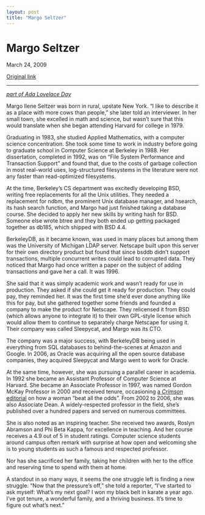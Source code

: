 ```yaml
---
layout: post
title: "Margo Seltzer"
---
```

Margo Seltzer
=============

March 24, 2009

[Original link](http://www.aaronsw.com/weblog/margo)

* * * * *

*[part of Ada Lovelace Day](http://findingada.com/)*

Margo Ilene Seltzer was born in rural, upstate New York. “I like to
describe it as a place with more cows than people,” she later told an
interviewer. In her small town, she excelled in math and science, but
wasn’t sure that this would translate when she began attending Harvard
for college in 1979.

Graduating in 1983, she studied Applied Mathematics, with a computer
science concentration. She took some time to work in industry before
going to graduate school in Computer Science at Berkeley in 1988. Her
dissertation, completed in 1992, was on “File System Performance and
Transaction Support” and found that, due to the costs of garbage
collection in most real-world uses, log-structured filesystems in the
literature were not any faster than read-optimized filesystems.

At the time, Berkeley’s CS department was excitedly developing BSD,
writing free replacements for all the Unix utilities. They needed a
replacement for ndbm, the prominent Unix database manager, and hsearch,
its hash search function, and Margo had just finished taking a database
course. She decided to apply her new skills by writing hash for BSD.
Someone else wrote btree and they both ended up getting packaged
together as db185, which shipped with BSD 4.4.

BerkeleyDB, as it became known, was used in many places but among them
was the University of Michigan LDAP server. Netscape built upon this
server for their own directory product but found that since bsddb didn’t
support transactions, multiple concurrent writes could lead to corrupted
data. They noticed that Margo had once written a paper on the subject of
adding transactions and gave her a call. It was 1996.

She said that it was simply academic work and wasn’t ready for use in
production. They asked if she could get it ready for production. They
could pay, they reminded her. It was the first time she’d ever done
anything like this for pay, but she gathered together some friends and
founded a company to make the product for Netscape. They relicensed it
from BSD (which allows anyone to integrate it) to their own GPL-style
license which would allow them to continue to separately charge Netscape
for using it. Their company was called Sleepycat, and Margo was its CTO.

The company was a major success, with BerkeleyDB being used in
everything from SQL databases to behind-the-scenes at Amazon and Google.
In 2006, as Oracle was acquiring all the open source database companies,
they acquired Sleepycat and Margo went to work for Oracle.

At the same time, however, she was pursuing a parallel career in
academia. In 1992 she became an Assistant Professor of Computer Science
at Harvard. She became an Associate Professor in 1997, was named Gordon
McKay Professor in 2000 and received tenure, occasioning [a *Crimson*
editorial](http://www.thecrimson.com/article.aspx?ref=100809) on how a
woman “beat all the odds”. From 2002 to 2006, she was also Associate
Dean. A widely-respected professor in the field, she’s published over a
hundred papers and served on numerous committees.

She is also noted as an inspiring teacher. She received two awards,
Roslyn Abramson and Phi Beta Kappa, for excellence in teaching. And her
course receives a 4.9 out of 5 in student ratings. Computer science
students around campus often remark with surprise at how open and
welcoming she is to young students as such a famous and respected
professor.

Nor has she sacrificed her family, taking her children with her to the
office and reserving time to spend with them at home.

A standout in so many ways, it seems the one struggle left is finding a
new struggle. “Now that the pressure’s off,” she told a reporter, “I’ve
started to ask myself: What’s my next goal? I won my black belt in
karate a year ago. I’ve got tenure, a wonderful family, and a thriving
business. It’s time to figure out what’s next.”
